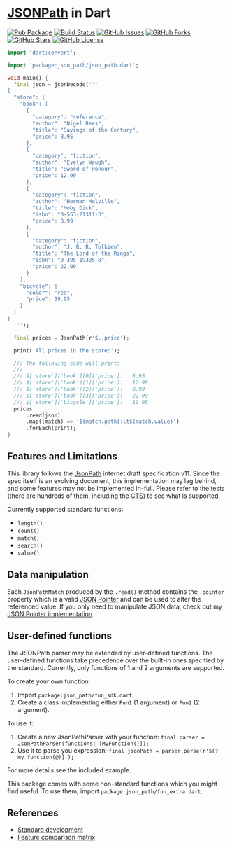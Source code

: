 # [JSONPath] in Dart
[![Pub Package](https://img.shields.io/pub/v/json_path.svg)](https://pub.dev/packages/json_path)
[![Build Status](https://github.com/f3ath/jessie/actions/workflows/dart.yml/badge.svg?branch=master)](https://github.com/f3ath/jessie/actions/workflows/dart.yml)
[![GitHub Issues](https://img.shields.io/github/issues/f3ath/jessie.svg)](https://github.com/f3ath/jessie/issues)
[![GitHub Forks](https://img.shields.io/github/forks/f3ath/jessie.svg)](https://github.com/f3ath/jessie/network)
[![GitHub Stars](https://img.shields.io/github/stars/f3ath/jessie.svg)](https://github.com/f3ath/jessie/stargazers)
[![GitHub License](https://img.shields.io/badge/license-MIT-blue.svg)](https://raw.githubusercontent.com/f3ath/jessie/master/LICENSE)

```dart
import 'dart:convert';

import 'package:json_path/json_path.dart';

void main() {
  final json = jsonDecode('''
{
  "store": {
    "book": [
      {
        "category": "reference",
        "author": "Nigel Rees",
        "title": "Sayings of the Century",
        "price": 8.95
      },
      {
        "category": "fiction",
        "author": "Evelyn Waugh",
        "title": "Sword of Honour",
        "price": 12.99
      },
      {
        "category": "fiction",
        "author": "Herman Melville",
        "title": "Moby Dick",
        "isbn": "0-553-21311-3",
        "price": 8.99
      },
      {
        "category": "fiction",
        "author": "J. R. R. Tolkien",
        "title": "The Lord of the Rings",
        "isbn": "0-395-19395-8",
        "price": 22.99
      }
    ],
    "bicycle": {
      "color": "red",
      "price": 19.95
    }
  }
}  
  ''');

  final prices = JsonPath(r'$..price');

  print('All prices in the store:');

  /// The following code will print:
  ///
  /// $['store']['book'][0]['price']:	8.95
  /// $['store']['book'][1]['price']:	12.99
  /// $['store']['book'][2]['price']:	8.99
  /// $['store']['book'][3]['price']:	22.99
  /// $['store']['bicycle']['price']:	19.95
  prices
      .read(json)
      .map((match) => '${match.path}:\t${match.value}')
      .forEach(print);
}
```

## Features and Limitations
This library follows the [JsonPath] internet draft specification v11. Since the spec itself is 
an evolving document, this implementation may lag behind, and some features may not be implemented in-full.
Please refer to the tests (there are hundreds of them, including the [CTS]) to see what is supported.

Currently supported standard functions:
- `length()`
- `count()`
- `match()`
- `search()`
- `value()`

## Data manipulation
Each `JsonPathMatch` produced by the `.read()` method contains the `.pointer` property which is a valid [JSON Pointer]
and can be used to alter the referenced value. If you only need to manipulate JSON data, 
check out my [JSON Pointer implementation].

## User-defined functions
The JSONPath parser may be extended by user-defined functions. The user-defined functions
take precedence over the built-in ones specified by the standard. Currently, only
functions of 1 and 2 arguments are supported. 

To create your own function:
1. Import `package:json_path/fun_sdk.dart`.
2. Create a class implementing either `Fun1` (1 argument) or `Fun2` (2 argument).

To use it:
1. Create a new JsonPathParser with your function: `final parser = JsonPathParser(functions: [MyFunction()]);`
2. Use it to parse you expression: `final jsonPath = parser.parse(r'$[?my_function(@)]');`

For more details see the included example.

This package comes with some non-standard functions which you might find useful.
To use them, import `package:json_path/fun_extra.dart`.

## References
- [Standard development](https://github.com/ietf-wg-jsonpath/draft-ietf-jsonpath-base)
- [Feature comparison matrix](https://cburgmer.github.io/json-path-comparison/)

[CTS]: https://github.com/jsonpath-standard/jsonpath-compliance-test-suite
[JSONPath]: https://datatracker.ietf.org/wg/jsonpath/documents/
[JSON Pointer]: https://datatracker.ietf.org/doc/html/rfc6901
[JSON Pointer implementation]: https://pub.dev/packages/rfc_6901
